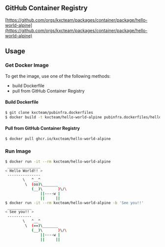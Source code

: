 ## GitHub Container Registry
[https://github.com/orgs/kxcteam/packages/container/package/hello-world-alpine](https://github.com/orgs/kxcteam/packages/container/package/hello-world-alpine)

## Usage

### Get Docker Image

To get the image, use one of the following methods:

- build Dockerfile
- pull from GitHub Container Registry

#### Build Dockerfile

```bash
$ git clone kxcteam/pubinfra.dockerfiles
$ docker build -t kxcteam/hello-world-alpine pubinfra.dockerfiles/hello-world-alpine
```

#### Pull from GitHub Container Registry

```bash
$ docker pull ghcr.io/kxcteam/hello-world-alpine
```

### Run Image
```bash
$ docker run -it --rm kxcteam/hello-world-alpine
 _______________
< Hello World!! >
 ---------------
        \   ^__^
         \  (oo)\_______
            (__)\       )\/\
                ||----w |
                ||     ||
$ docker run -it --rm kxcteam/hello-world-alpine -b 'See you!!'
 ___________
< See you!! >
 -----------
        \   ^__^
         \  (==)\_______
            (__)\       )\/\
                ||----w |
                ||     ||
```
